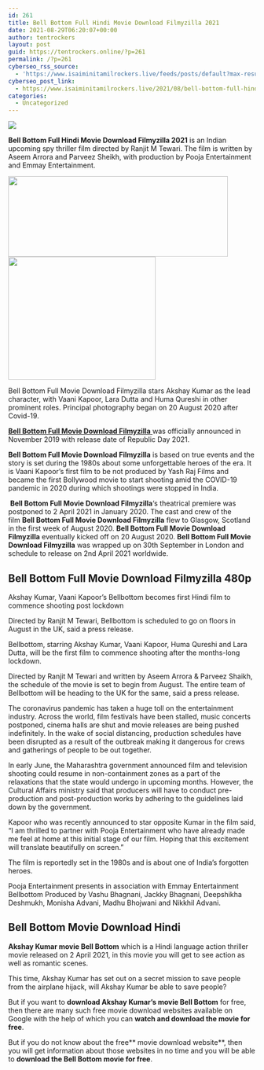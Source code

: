 ```yaml
---
id: 261
title: Bell Bottom Full Hindi Movie Download Filmyzilla 2021
date: 2021-08-29T06:20:07+00:00
author: tentrockers
layout: post
guid: https://tentrockers.online/?p=261
permalink: /?p=261
cyberseo_rss_source:
  - 'https://www.isaiminitamilrockers.live/feeds/posts/default?max-results=150&start-index=1'
cyberseo_post_link:
  - https://www.isaiminitamilrockers.live/2021/08/bell-bottom-full-hindi-movie-download.html
categories:
  - Uncategorized
---
```

<div class="media_block">
  <img src="https://1.bp.blogspot.com/-jr_zFlIfD9c/YR86fa17DtI/AAAAAAAABJM/CPMXvTwCSAgRlOGmW4JuZR114Tf93ICxwCLcBGAsYHQ/s72-w447-h164-c/images.jpg" class="media_thumbnail" />
</div>

<meta content="Bell Bottom Full Hindi Movie Download Filmyzilla 2021 is an Indian upcoming spy thriller film directed by Ranjit M Tewari. The film is writ..." name="twitter:description" />

  


<center>
</center>

**Bell Bottom Full Hindi Movie Download Filmyzilla 2021** is an Indian upcoming spy thriller film directed by Ranjit M Tewari. The film is written by Aseem Arrora and Parveez Sheikh, with production by Pooja Entertainment and Emmay Entertainment.

<div class="separator">
  <a href="https://1.bp.blogspot.com/-jr_zFlIfD9c/YR86fa17DtI/AAAAAAAABJM/CPMXvTwCSAgRlOGmW4JuZR114Tf93ICxwCLcBGAsYHQ/s308/images.jpg"><img loading="lazy" border="0" data-original-height="164" data-original-width="308" height="164" src="https://1.bp.blogspot.com/-jr_zFlIfD9c/YR86fa17DtI/AAAAAAAABJM/CPMXvTwCSAgRlOGmW4JuZR114Tf93ICxwCLcBGAsYHQ/w447-h164/images.jpg" width="447" /></a>
</div>



<div class="separator">
  <a href="https://www.tamilrockerz.online/bell-bottom-full-hindi-movie-download-filmyzilla-2021/"><img loading="lazy" border="0" data-original-height="250" data-original-width="300" height="250" src="https://1.bp.blogspot.com/-nfbzYVobUik/YMlpOerzdgI/AAAAAAAAA3Y/aAupsOUs_WMY6Lv7R1OtZhI6OqaRh-YAwCPcBGAYYCw/s0/e854879156f0849f3d27a89db88ed039.png" width="300" /></a>
</div>

Bell Bottom Full Movie Download Filmyzilla stars Akshay Kumar as the lead character, with Vaani Kapoor, Lara Dutta and Huma Qureshi in other prominent roles. Principal photography began on 20 August 2020 after Covid-19.&nbsp;

[**Bell Bottom Full Movie Download Filmyzilla**&nbsp;](https://techsambavangal.in/bell-bottom-movie-online-2021/)was officially announced in November 2019 with release date of Republic Day 2021.

**Bell Bottom Full Movie Download Filmyzilla**&nbsp;is based on true events and the story is set during the 1980s about some unforgettable heroes of the era. It is Vaani Kapoor’s first film to be not produced by Yash Raj Films and became the first Bollywood movie to start shooting amid the COVID-19 pandemic in 2020 during which shootings were stopped in India.

&nbsp;**Bell Bottom Full Movie Download Filmyzilla**‘s theatrical premiere was postponed to 2 April 2021 in January 2020. The cast and crew of the film&nbsp;**Bell Bottom Full Movie Download Filmyzilla**&nbsp;flew to Glasgow, Scotland in the first week of August 2020.&nbsp;**Bell Bottom Full Movie Download Filmyzilla**&nbsp;eventually kicked off on 20 August 2020.&nbsp;**Bell Bottom Full Movie Download Filmyzilla**&nbsp;was wrapped up on 30th September in London and schedule to release on 2nd April 2021 worldwide.

## Bell Bottom Full Movie Download Filmyzilla 480p

Akshay Kumar, Vaani Kapoor’s Bellbottom becomes first Hindi film to commence shooting post lockdown

Directed by Ranjit M Tewari, Bellbottom is scheduled to go on floors in August in the UK, said a press release.

Bellbottom, starring Akshay Kumar, Vaani Kapoor, Huma Qureshi and Lara Dutta, will be the first film to commence shooting after the months-long lockdown.

Directed by Ranjit M Tewari and written by Aseem Arrora & Parveez Shaikh, the schedule of the movie is set to begin from August. The entire team of Bellbottom will be heading to the UK for the same, said a press release.

The coronavirus pandemic has taken a huge toll on the entertainment industry. Across the world, film festivals have been stalled, music concerts postponed, cinema halls are shut and movie releases are being pushed indefinitely. In the wake of social distancing, production schedules have been disrupted as a result of the outbreak making it dangerous for crews and gatherings of people to be out together.

In early June, the Maharashtra government announced film and television shooting could resume in non-containment zones as a part of the relaxations that the state would undergo in upcoming months. However, the Cultural Affairs ministry said that producers will have to conduct pre-production and post-production works by adhering to the guidelines laid down by the government.

Kapoor who was recently announced to star opposite Kumar in the film said, “I am thrilled to partner with Pooja Entertainment who have already made me feel at home at this initial stage of our film. Hoping that this excitement will translate beautifully on screen.”

The film is reportedly set in the 1980s and is about one of India’s forgotten heroes.

Pooja Entertainment presents in association with Emmay Entertainment Bellbottom Produced by Vashu Bhagnani, Jackky Bhagnani, Deepshikha Deshmukh, Monisha Advani, Madhu Bhojwani and Nikkhil Advani.

## Bell Bottom Movie Download Hindi

**Akshay Kumar movie Bell Bottom**&nbsp;which is a Hindi language action thriller movie released on 2 April 2021, in this movie you will get to see action as well as romantic scenes.

This time, Akshay Kumar has set out on a secret mission to save people from the airplane hijack, will Akshay Kumar be able to save people?

But if you want to&nbsp;**download Akshay Kumar’s movie Bell Bottom**&nbsp;for free, then there are many such free movie download websites available on Google with the help of which you can&nbsp;**watch and download the movie for free**.

But if you do not know about the free**&nbsp;movie download website**, then you will get information about those websites in no time and you will be able to&nbsp;**download the Bell Bottom movie for free**.

<center>
</center>